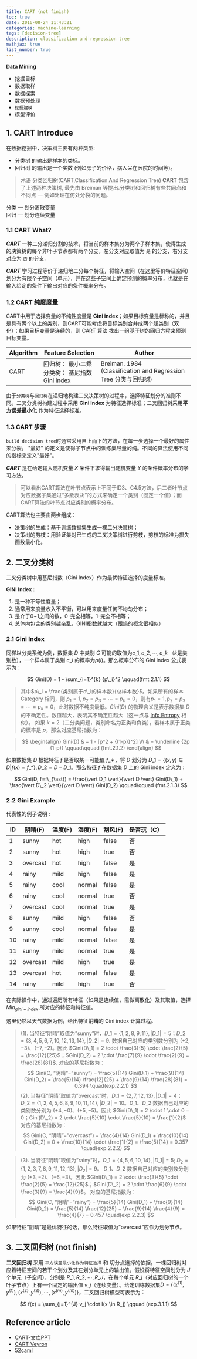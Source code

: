 ```yaml
---
title: CART (not finish)
toc: true
date: 2016-08-24 11:43:21
categories: machine-learning
tags: [decision-tree]
description: classification and regression tree
mathjax: true
list_number: true
---
```


<script type="text/x-mathjax-config">
  MathJax.Hub.Config({
    extensions: ["tex2jax.js"],
    jax: ["input/TeX"],
    tex2jax: {
      inlineMath: [ ['$','$'], ['\\(','\\)'] ],
      displayMath: [ ['$$','$$']],
      processEscapes: true
    }
  });
</script>
<script type="text/javascript" src="https://cdn.mathjax.org/mathjax/latest/MathJax.js?config=TeX-AMS_HTML,http://myserver.com/MathJax/config/local/local.js">
</script>

**Data Mining**

- 挖掘目标
- 数据取样
- 数据探索
- 数据预处理
- `挖掘建模`
- 模型评价

## 1. CART Introduce

在数据挖掘中，决策树主要有两种类型:

- 分类树 的输出是样本的类标。
- 回归树 的输出是一个实数 (例如房子的价格，病人呆在医院的时间等)。

> 术语 分类回归树(CART,Classification And Regression Tree) **CART** 包含了上述两种决策树, 最先由 Breiman 等提出.分类树和回归树有些共同点和不同点 — 例如处理在何处分裂的问题。

分类 — 划分离散变量  
回归 — 划分连续变量

### 1.1 CART What?

***CART*** 一种二分递归分割的技术，将当前的样本集分为两个子样本集，使得生成的决策树的每个非叶子节点都有两个分支，左分支对应取值为 `是` 的分支，右分支对应为 `否` 的分支.

***CART*** 学习过程等价于递归地二分每个特征，将输入空间（在这里等价特征空间）划分为有限个子空间（单元），并在这些子空间上确定预测的概率分布，也就是在输入给定的条件下输出对应的条件概率分布。

### 1.2 CART 纯度度量

CART中用于选择变量的不纯性度量是 **Gini index**；如果目标变量是标称的，并且是具有两个以上的类别，则CART可能考虑将目标类别合并成两个超类别（双化）；如果目标变量是连续的，则 CART 算法 找出一组基于树的回归方程来预测目标变量。

Algorithm | Feature Selection | Author
------- | ------- | -------
CART | 回归树： 最小二乘<br>分类树： 基尼指数 Gini index | Breiman. 1984<br>(Classification and Regression Tree 分类与回归树)

由于`分类树`与`回归树`在递归地构建二叉决策树的过程中，选择特征划分的准则不同。二叉分类树构建过程中采用 **Gini Index** 为特征选择标准；二叉回归树采用**平方误差最小化** 作为特征选择标准。

### 1.3 CART 步骤

`build decision tree`时通常采用自上而下的方法，在每一步选择一个最好的属性来分裂。 "最好" 的定义是使得子节点中的训练集尽量的纯。不同的算法使用不同的指标来定义"最好"。

***CART*** 是在给定输入随机变量 $X$ 条件下求得输出随机变量 $Y$ 的条件概率分布的学习方法。

> 可以看出CART算法在叶节点表示上不同于ID3、C4.5方法，后二者叶节点对应数据子集通过“多数表决”的方式来确定一个类别（固定一个值）；而CART算法的叶节点对应类别的概率分布。

CART算法也主要由两步组成：

- 决策树的生成：基于训练数据集生成一棵二分决策树；
- 决策树的剪枝：用验证集对已生成的二叉决策树进行剪枝，剪枝的标准为损失函数最小化。


## 2. 二叉分类树

二叉分类树中用基尼指数（Gini Index）作为最优特征选择的度量标准。

**GINI Index :**

1. 是一种不等性度量；
2. 通常用来度量收入不平衡，可以用来度量任何不均匀分布；
3. 是介于0~1之间的数，0-完全相等，1-完全不相等；
4. 总体内包含的类别越杂乱，GINI指数就越大（跟熵的概念很相似）

### 2.1 Gini Index

同样以分类系统为例，数据集 $D$ 中类别 $C$ 可能的取值为$c\_1, c\_2, \cdots, c\_k$ （$k$是类别数），一个样本属于类别 $c\_i$ 的概率为$p(i)$。那么概率分布的 Gini index 公式表示为：

$$ 
Gini(D) = 1 - \sum_{i=1}^{k} {p\_i}^2    \qquad(fmt.2.1.1)
$$

> 其中$p\_i = \frac{类别属于c\_i的样本数}{总样本数}$。如果所有的样本 Category 相同，则 $p_1 = 1, p_2 = p_3 = \cdots = p_k = 0$，则有$p_1 = 1, p_2 = p_3 = \cdots = p_k = 0$，此时数据不纯度最低。$Gini(D)$ 的物理含义是表示数据集 $D$ 的不确定性。数值越大，表明其不确定性越大（这一点与 [Info Entropy][5] 相似）。
如果 $k=2$（二分类问题，类别命名为正类和负类），若样本属于正类的概率是 $p$，那么对应基尼指数为：

> $$
\begin{align} Gini(D) & = 1 - [p^2 + {(1-p)}^2] \\\ & = \underline {2p (1-p)} \qquad\qquad (fmt.2.1.2)
\end{align}
$$

如果数据集 $D$ 根据特征 $f$ 是否取某一可能值 $f\_∗$，将 $D$ 划分为 $D\_1=\{(x, y) \in D | f(x) = f\_{\ast}\}, D\_2=D-D\_1$。那么特征 $f$ 在数据集 $D$ 上的 Gini index 定义为：

$$
Gini(D, f=f\_{\ast}) = \frac{\vert D_1 \vert}{\vert D \vert} Gini(D\_1) + \frac{\vert D\_2 \vert}{\vert D \vert} Gini(D_2) \qquad\qquad (fmt.2.1.3)
$$

### 2.2 Gini Example

代表性的例子说明 :

ID | 阴晴(F)	| 温度(F)	| 湿度(F)	| 刮风(F)	| 是否玩（C）
------- | ------- | ------- | ------- | ------- | -------
1	| sunny |	hot	 |	high |	false | 否
2	| sunny |	hot	 |	high |	true |	否
3	| overcast |	hot	 |	high |	false |	是
4	| rainy |	mild |	high |	false |	是
5	| rainy |	cool |	normal |	false |	是
6	| rainy |	cool |	normal |	true |	否
7	| overcast |	cool |	normal |	true |	是
8	| sunny |	mild |	high |	false | 否
9	| sunny |	cool |	normal | false |	是
10	| rainy |	mild |	normal | false |	是
11	| sunny |	mild |	normal | true |	是
12	| overcast |	mild |	high |	true |	是
13	| overcast |	hot |	normal |false | 是
14	| rainy |	mild |	high |	true |	否

在实际操作中，通过遍历所有特征（如果是连续值，需做离散化）及其取值，选择 $Min_{gini-index}$ 所对应的特征和特征值。

这里仍然以天气数据为例，给出特征**阴晴**的 Gini index 计算过程。

> (1). 当特征“阴晴”取值为”sunny”时，$D\_1 = \{1,2,8,9,11\}, |D\_1|=5$；$D\_2=\{3,4,5,6,7,10,12,13,14\}, |D\_2|=9$. 数据自己对应的类别数分别为 $(+2,-3)、(+7,-2)$。因此 $Gini(D\_1) = 2 \cdot \frac{3}{5} \cdot \frac{2}{5} = \frac{12}{25}$；$Gini(D_2) = 2 \cdot \frac{7}{9} \cdot \frac{2}{9} = \frac{28}{81}$. 对应的基尼指数为：
$$
Gini(C, “阴晴”=”sunny”) = \frac{5}{14} Gini(D_1) + \frac{9}{14} Gini(D_2) = \frac{5}{14} \frac{12}{25} + \frac{9}{14} \frac{28}{81} = 0.394 \quad(exp.2.2.1)
$$
> (2). 当特征“阴晴”取值为”overcast”时，$D\_1 = \{2,7,12,13\}, |D\_1|=4$；$D\_2=\{1,2,4,5,6,8,9,10,11,14\}, |D\_2|=10$。$D\_1$、$D\_2$ 数据自己对应的类别数分别为 $(+4,-0)、(+5,-5)$。因此 $Gini(D\_1) = 2 \cdot 1 \cdot 0 = 0；Gini(D\_2) = 2 \cdot \frac{5}{10} \cdot \frac{5}{10} = \frac{1}{2}$ 对应的基尼指数为：
$$
Gini(C, “阴晴”=”overcast”) = \frac{4}{14} Gini(D_1) + \frac{10}{14} Gini(D_2) = 0 + \frac{10}{14} \cdot \frac{1}{2} = \frac{5}{14} = 0.357 \quad(exp.2.2.2)
$$

> (3). 当特征“阴晴”取值为”rainy”时，$D\_1 = \{4,5,6,10,14\}, |D\_1|=5$; $D_2=\{1,2,3,7,8,9,11,12,13\}, |D_2|=9$。 $D\_1$、$D\_2$ 数据自己对应的类别数分别为 $(+3,−2)、(+6,−3)$。因此 $Gini(D\_1) = 2 \cdot \frac{3}{5} \cdot \frac{2}{5} = \frac{12}{25}$；$Gini(D\_2) = 2 \cdot \frac{6}{9} \cdot \frac{3}{9} = \frac{4}{9}$。 对应的基尼指数为：
$$
Gini(C, “阴晴”=”rainy”) = \frac{5}{14} Gini(D_1) + \frac{9}{14} Gini(D_2) = \frac{5}{14} \frac{12}{25} + \frac{9}{14} \frac{4}{9} = \frac{4}{7} = 0.457 \quad(exp.2.2.3)
$$

如果特征”阴晴”是最优特征的话，那么特征取值为”overcast”应作为划分节点。

## 3. 二叉回归树 (not finish)

**二叉回归树** 采用 `平方误差最小化作为特征选择` 和 切分点选择的依据。一棵回归树对应着特征空间的若干个划分及其在划分单元上的输出值。假设将特征空间划分为 $J$ 个单元（子空间），分别是 ${R\_1,R\_2,⋯,R\_J}$，在每个单元 $R\_j$（对应回归树的一个叶子节点）上有一个固定的输出值 $v\_j$（连续变量）。给定训练数据集$D=\{(x^{(1)}, y^{(1)}), (x^{(2)}, y^{(2)}), \cdots, (x^{(m)}, y^{(m)})\}$，二叉回归树模型可表示为：

$$
f(x) = \sum_{j=1}^{J} v_j \cdot I(x \in R_j) \qquad (exp.3.1.1)
$$

## Reference article

- [CART-文库PPT][6]
- [CART-Veyron][7]
- [52caml][8]

[0]: /images/ml-cart-00.png
[1]: /images/ml-cart-01.png
[2]: /images/ml-cart-02.png
[3]: /images/ml-cart-03.png
[4]: /images/ml-cart-04.png
[5]: /2016/08/18/ml-entropy-base/

[6]: http://wenku.baidu.com/link?url=aHNTy791blu36AysYKLXxRLkU4XlzxPNoyOEpZaRtCOM83C8mAUmNKWktm_lKF65WuCAUvyBKZnG_Jw91NzYhD8EfmDCpXEkX-PjwVqSKYC
[7]: http://wenku.baidu.com/link?url=aHNTy791blu36AysYKLXxRLkU4XlzxPNoyOEpZaRtCOM83C8mAUmNKWktm_lKF65WuCAUvyBKZnG_Jw91NzYhD8EfmDCpXEkX-PjwVqSKYC
[8]: http://www.52caml.com/